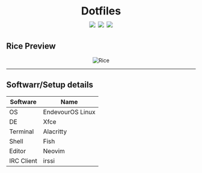 <h1 id="header" align="center" style="border-bottom: none">
    Dotfiles
    <div id="badges"> 
        <img src="https://img.shields.io/github/languages/count/BugReportOnWeb/dotfiles" />
        <img src="https://img.shields.io/github/languages/top/BugReportOnWeb/dotfiles" />
        <img src="https://img.shields.io/github/last-commit/BugReportOnWeb/dotfiles" />
    </div>
</h1>

## Rice Preview
<div align="center">
    <img src="assets/rice.png" alt="Rice">
</div>

<hr></hr>

## Softwarr/Setup details
| Software   | Name              |
| ---------- | ----------------- |
| OS         | EndevourOS Linux  |
| DE         | Xfce              |
| Terminal   | Alacritty         |
| Shell      | Fish              |
| Editor     | Neovim            |
| IRC Client | irssi             |
